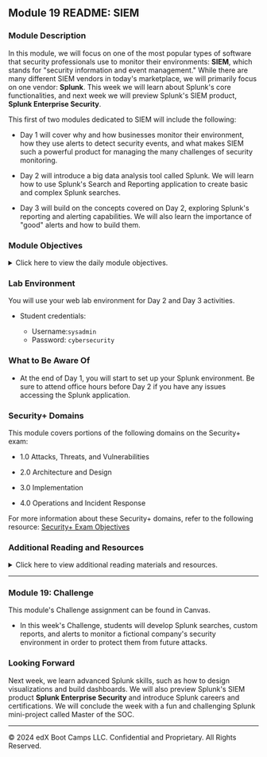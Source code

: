 ## Module 19 README: SIEM

### Module Description

In this module, we will focus on one of the most popular types of software that security professionals use to monitor their environments: **SIEM**, which stands for "security information and event management." While there are many different SIEM vendors in today's marketplace, we will primarily focus on one vendor: **Splunk**.  This week we will learn about Splunk's core functionalities, and next week we will preview Splunk's SIEM product, **Splunk Enterprise Security**.

This first of two modules dedicated to SIEM will include the following:

  - Day 1 will cover why and how businesses monitor their environment, how they use alerts to detect security events, and what makes SIEM such a powerful product for managing the many challenges of security monitoring.

  - Day 2 will introduce a big data analysis tool called Splunk. We will learn how to use Splunk's Search and Reporting application to create basic and complex Splunk searches.

  - Day 3 will build on the concepts covered on Day 2, exploring Splunk's reporting and alerting capabilities. We will also learn the importance of "good" alerts and how to build them.

### Module Objectives 

<details>
    <summary>Click here to view the daily module objectives.</summary>

  <br>

- **Day 1:** Intro to SIEM

  - Analyze logs and determine the types of data they contain, as well as the types of security events they can help identify.
  
  - Isolate, identify, and correlate fields across raw log files.
  
  - Design a correlation rule that triggers a notification when an event occurs.
  
  - Make informed decisions about which SIEM vendor is best for an organization.
  
- **Day 2:** Splunk Searches

  - Explore and select Splunk add-ons and apps based on project needs.
  
  - Upload logs into a Splunk repository.
  
  - Write complex SPL queries to analyze specific security situations.
  
- **Day 3:** Splunk Reports and Alerts

  - Use SPL commands `stat` and `eval` to create new fields in Splunk.

  - Schedule statistical reports in Splunk.

  - Determine baselines of normal activity in order to trigger alerts.

  - Design and schedule alerts to notify if an attack is occurring.

</details>

### Lab Environment

You will use your web lab environment for Day 2 and Day 3 activities. 

 - Student credentials:

    - Username:`sysadmin`
    - Password: `cybersecurity`
    
### What to Be Aware Of

- At the end of Day 1, you will start to set up your Splunk environment. Be sure to attend office hours before Day 2 if you have any issues accessing the Splunk application.

### Security+ Domains

This module covers portions of the following domains on the Security+ exam:

- 1.0 Attacks, Threats, and Vulnerabilities 

- 2.0 Architecture and Design 

- 3.0 Implementation

- 4.0 Operations and Incident Response 

For more information about these Security+ domains, refer to the following resource: [Security+ Exam Objectives](https://comptiacdn.azureedge.net/webcontent/docs/default-source/exam-objectives/comptia-security-sy0-601-exam-objectives-(2-0).pdf?sfvrsn=8c5889ff_2)

### Additional Reading and Resources

<details> 
    <summary> Click here to view additional reading materials and resources. </summary>
</br>

These are provided as optional, recommended resources to supplement the concepts covered in this module.

- **Day 1 Resources**

  - [DNS Stuff: 10 Log Sources You Should Monitor](https://www.dnsstuff.com/top-10-log-sources-you-should-monitor)

  - [DNS Stuff: 10 Best SIEM Tools in 2020](https://www.dnsstuff.com/siem-tools)

- **Day 2 Resources**

  - [Splunk: Search Cheat Sheet](https://www.splunk.com/pdfs/solution-guides/splunk-quick-reference-guide.pdf)

- **Day 3 Resources**

  - [Atlassian: Alert Fatigue](https://www.atlassian.com/incident-management/on-call/alert-fatigue)

</details>

---

### Module 19: Challenge

This module's Challenge assignment can be found in Canvas.
- In this week's Challenge, students will develop Splunk searches, custom reports, and alerts to monitor a fictional company's security environment in order to protect them from future attacks.



### Looking Forward 

Next week, we learn advanced Splunk skills, such as how to design visualizations and build dashboards. We will also preview Splunk's  SIEM product **Splunk Enterprise Security** and introduce Splunk careers and certifications. We will conclude the week with a fun and challenging Splunk mini-project called Master of the SOC.

---

© 2024 edX Boot Camps LLC. Confidential and Proprietary. All Rights Reserved.    
